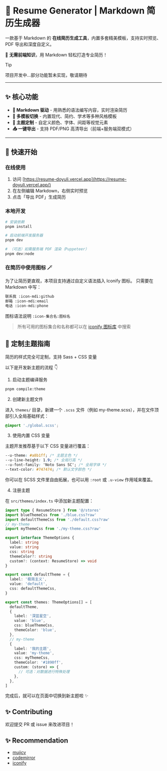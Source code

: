 # 🧾 Resume Generator | Markdown 简历生成器

一款基于 Markdown 的 **在线简历生成工具**，内置多套精美模板，支持实时预览、PDF 导出和深度自定义。

🚀 **无需前端知识**，用 Markdown 轻松打造专业简历！

> [!TIP]
> 项目开发中...部分功能暂未实现，敬请期待

---

## ✨ 核心功能

- **📝 Markdown 驱动** - 用熟悉的语法编写内容，实时渲染简历
- **🎨 多模板切换** - 内置现代、简约、学术等多种风格模板
- **🌈 主题定制** - 自定义颜色、字体、间距等视觉元素
- **📤 一键导出** - 支持 PDF/PNG 高清导出（前端+服务端双模式）

---

## 🚀 快速开始

### 在线使用

1. 访问 [https://resume-doyuli.vercel.app](https://resume-doyuli.vercel.app/)
2. 在左侧编辑 Markdown，右侧实时预览
3. 点击「导出 PDF」生成简历

### 本地开发

```bash
# 安装依赖
pnpm install

# 启动前端开发服务器
pnpm dev

# （可选）如需服务端 PDF 渲染（Puppeteer）
pnpm dev:node
```

### 在简历中使用图标 🪄

为了让简历更直观，本项目支持通过自定义语法插入 Iconify 图标。
只需要在 Markdown 中写：

```md
联系我 :icon-mdi:github
邮箱 :icon-mdi:email
电话 :icon-mdi:phone
```

图标语法说明 `:icon-集合名:图标名`

> 所有可用的图标集合和名称都可以在 [iconify 图标库](https://icon-sets.iconify.design/) 中搜索

## 🎨 定制主题指南

简历的样式完全可定制，支持 Sass + CSS 变量

以下是开发新主题的流程 👇

1. 启动主题编译服务

```bash
pnpm compile:theme
```

2. 创建新主题文件

进入 `themes/` 目录，新建一个 `.scss` 文件（例如 my-theme.scss），并在文件顶部引入全局基础样式：

```scss
@import './global.scss';
```

3. 使用内置 CSS 变量

主题开发推荐基于以下 CSS 变量进行覆盖：

```css
--u-theme: #a8b1ff; /* 主题主色 */
--u-line-height: 1.9; /* 全局行高 */
--u-font-family: 'Noto Sans SC'; /* 全局字体 */
--text-color: #747474; /* 默认文字颜色 */
```

你可以在 SCSS 文件里自由拓展，也可以用 `:root` 或 `.u-view` 作用域来覆盖。

4. 注册主题

在 `src/themes/index.ts` 中添加新主题配置：

```ts
import type { ResumeStore } from '@/stores'
import blueThemeCss from './blue.css?raw'
import defaultThemeCss from './default.css?raw'
// my-theme
import myThemeCss from './my-theme.css?raw'

export interface ThemeOptions {
  label: string
  value: string
  css: string
  themeColor?: string
  custom?: (context: ResumeStore) => void
}

export const defaultTheme = {
  label: '极简主义',
  value: 'default',
  css: defaultThemeCss,
}

export const themes: ThemeOptions[] = [
  defaultTheme,
  {
    label: '深蓝星空',
    value: 'blue',
    css: blueThemeCss,
    themeColor: 'blue',
  },
  // my-theme
  {
    label: '我的主题',
    value: 'my-theme',
    css: myThemeCss,
    themeColor: '#1890ff',
    custom: (store) => {
      // 可选：对数据进行特殊处理
    },
  },
]
```

完成后，就可以在页面中切换到新主题啦 ✨

## ✨ Contributing

欢迎提交 PR 或 issue 来改进项目！

## ✨ Recommendation

- [mujicv](https://www.mujicv.com/)
- [codemirror](https://codemirror.net/)
- [iconify](https://iconify.design/)
